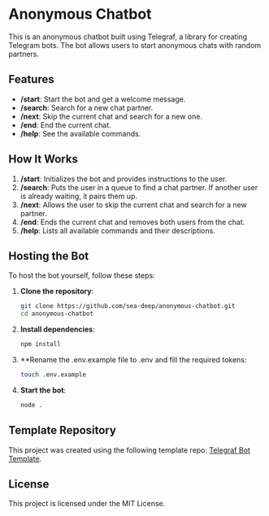 # Anonymous Chatbot

This is an anonymous chatbot built using Telegraf, a library for creating Telegram bots. The bot allows users to start anonymous chats with random partners.

## Features

- **/start**: Start the bot and get a welcome message.
- **/search**: Search for a new chat partner.
- **/next**: Skip the current chat and search for a new one.
- **/end**: End the current chat.
- **/help**: See the available commands.

## How It Works

1. **/start**: Initializes the bot and provides instructions to the user.
2. **/search**: Puts the user in a queue to find a chat partner. If another user is already waiting, it pairs them up.
3. **/next**: Allows the user to skip the current chat and search for a new partner.
4. **/end**: Ends the current chat and removes both users from the chat.
5. **/help**: Lists all available commands and their descriptions.

## Hosting the Bot

To host the bot yourself, follow these steps:

1. **Clone the repository**:
    ```sh
    git clone https://github.com/sea-deep/anonymous-chatbot.git
    cd anonymous-chatbot
    ```

2. **Install dependencies**:
    ```sh
    npm install
    ```
3. **Rename the .env.example file to .env and fill the required tokens:
    ```sh
    touch .env.example
    ```

5. **Start the bot**:
    ```sh
    node .
    ```

## Template Repository

This project was created using the following template repo: [Telegraf Bot Template](https://github.com/sea-deep/telegraf-bot-template).

## License

This project is licensed under the MIT License.